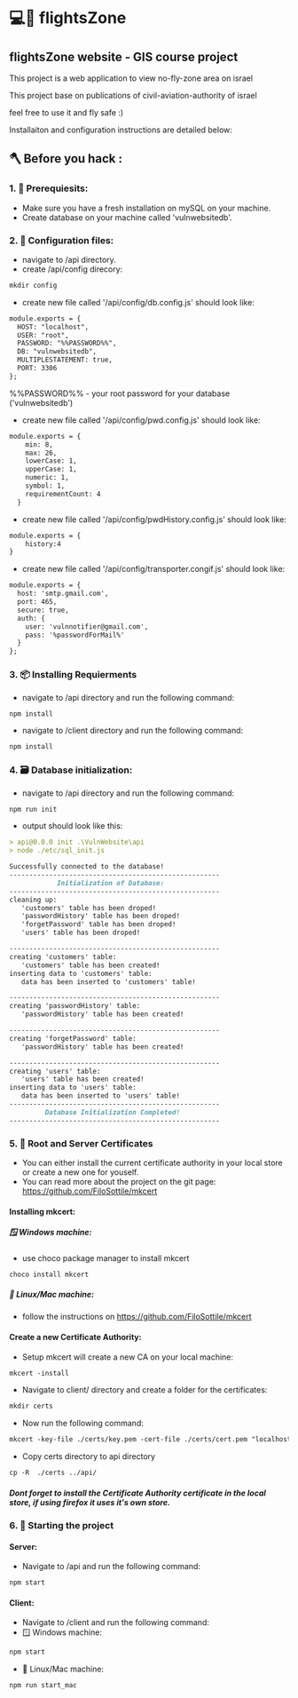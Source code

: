 # 💻📱 flightsZone 
## flightsZone website - GIS course project
This project is a web application to view no-fly-zone area on israel

This project base on publications of civil-aviation-authority of israel

feel free to use it and fly safe :)

Installaiton and configuration instructions are detailed below:


## 🪓 Before you hack :
### 1. 🧰 Prerequiesits: 
* Make sure you have a fresh installation on mySQL on your machine.
* Create database on your machine called 'vulnwebsitedb'.

### 2. 🔧 Configuration files:
* navigate to /api directory.
* create /api/config direcory: 
```md
mkdir config
```
* create new file called '/api/config/db.config.js'
should look like:

```md
module.exports = {
  HOST: "localhost",
  USER: "root",
  PASSWORD: "%%PASSWORD%%",
  DB: "vulnwebsitedb",
  MULTIPLESTATEMENT: true,
  PORT: 3306
};
```
%%PASSWORD%% - your root password for your database ('vulnwebsitedb')

* create new file called '/api/config/pwd.config.js'
should look like:
```md
module.exports = {
    min: 8,
    max: 26,
    lowerCase: 1,
    upperCase: 1,
    numeric: 1,
    symbol: 1,
    requirementCount: 4
  }
```
* create new file called '/api/config/pwdHistory.config.js'
should look like:
```md
module.exports = {
    history:4
}
```
* create new file called '/api/config/transporter.congif.js'
should look like:
```md
module.exports = {
  host: 'smtp.gmail.com',
  port: 465,
  secure: true,
  auth: {
    user: 'vulnnotifier@gmail.com',
    pass: '%passwordForMail%'
  }
};
```


### 3. 📦 Installing Requierments 
* navigate to /api directory and run the following command:
```md
npm install
```
* navigate to /client directory and run the following command:
```md
npm install
```


### 4. 🗃️ Database initialization:
* navigate to /api directory and run the following command:
```md
npm run init
```
* output should look like this:
```md
> api@0.0.0 init .\VulnWebsite\api
> node ./etc/sql_init.js

Successfully connected to the database!
-----------------------------------------------------
            Initialization of Database:
-----------------------------------------------------
cleaning up:
   'customers' table has been droped!
   'passwordHistory' table has been droped!
   'forgetPassword' table has been droped!
   'users' table has been droped!

-----------------------------------------------------
creating 'customers' table:
   'customers' table has been created!
inserting data to 'customers' table:
   data has been inserted to 'customers' table!

-----------------------------------------------------
creating 'passwordHistory' table:
   'passwordHistory' table has been created!

-----------------------------------------------------
creating 'forgetPassword' table:
   'passwordHistory' table has been created!

-----------------------------------------------------
creating 'users' table:
   'users' table has been created!
inserting data to 'users' table:
   data has been inserted to 'users' table!
-----------------------------------------------------
         Database Initialization Completed!
-----------------------------------------------------
``` 
### 5. 📜 Root and Server Certificates

* You can either install the current certificate authority in your local store or create a new one for youself.
* You can read more about the project on the git page: https://github.com/FiloSottile/mkcert

#### Installing mkcert:
##### 🪟 Windows machine:
* use choco package manager to install mkcert
```md
choco install mkcert
```
##### 🐧 Linux/Mac machine:
* follow the instructions on https://github.com/FiloSottile/mkcert

#### Create a new Certificate Authority:
* Setup mkcert will create a new CA on your local machine:
```md
mkcert -install
```
* Navigate to client/ directory and create a folder for the certificates:
```md
mkdir certs
```
* Now run the following command:
```md
mkcert -key-file ./certs/key.pem -cert-file ./certs/cert.pem "localhost"
```
* Copy certs directory to api directory
```md
cp -R  ./certs ../api/
```


##### Dont forget to install the Certificate Authority certificate in the local store, if using firefox it uses it's own store.

### 6. 🎯 Starting the project
#### Server:
* Navigate to /api and run the following command:
```md
npm start
```
#### Client:
* Navigate to /client and run the following command:
* 🪟 Windows machine:
```md
npm start
```
* 🐧 Linux/Mac machine:
```md
npm run start_mac
```
